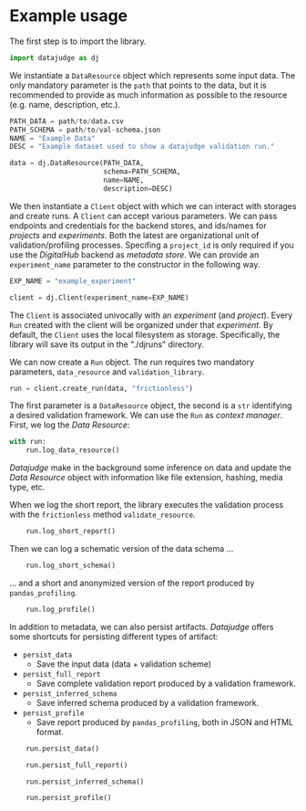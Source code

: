 # Example usage

The first step is to import the library.

```python
import datajudge as dj
```

We instantiate a `DataResource` object which represents some input data. The only mandatory parameter is the `path` that points to the data, but it is recommended to provide as much information as possible to the resource (e.g. name, description, etc.).

```python
PATH_DATA = path/to/data.csv
PATH_SCHEMA = path/to/val-schema.json
NAME = "Example Data"
DESC = "Example dataset used to show a datajudge validation run."

data = dj.DataResource(PATH_DATA,
                       schema=PATH_SCHEMA,
                       name=NAME,
                       description=DESC)
```

We then instantiate a `Client` object with which we can interact with storages and create runs. A `Client` can accept various parameters. We can pass endpoints and credentials for the backend stores, and ids/names for *projects* and *experiments*. Both the latest are organizational unit of validation/profiling processes. Specifing a `project_id` is only required if you use the *DigitalHub* backend as *metadata store*.
We can provide an `experiment_name` parameter to the constructor in the following way.

```python
EXP_NAME = "example_experiment"

client = dj.Client(experiment_name=EXP_NAME)
```

The `Client` is associated univocally with an *experiment* (and *project*). Every `Run` created with the client will be organized under that *experiment*.
By default, the `Client` uses the local filesystem as storage. Specifically, the library will save its output in the "./djruns" directory.

We can now create a `Run` object. The run requires two mandatory parameters, `data_resource` and `validation_library`.

```python
run = client.create_run(data, "frictionless")
```

The first parameter is a `DataResource` object, the second is a `str` identifying a desired validation framework.
We can use the `Run` as *context manager*. First, we log the *Data Resource*:

```python
with run:
    run.log_data_resource()
```

*Datajudge* make in the background some inference on data and update the *Data Resource* object with information like file extension, hashing, media type, etc.

When we log the short report, the library executes the validation process with the `frictionless` method `validate_resource`.

```python
    run.log_short_report()
```

Then we can log a schematic version of the data schema ...

```python
    run.log_short_schema()
```

... and a short and anonymized version of the report produced by `pandas_profiling`.

```python
    run.log_profile()
```

In addition to metadata, we can also persist artifacts. *Datajudge* offers some shortcuts for persisting different types of artifact:

- `persist_data`
  - Save the input data (data + validation scheme)
- `persist_full_report`
  - Save complete validation report produced by a validation framework.
- `persist_inferred_schema`
  - Save inferred schema produced by a validation framework.
- `persist_profile`
  - Save report produced by `pandas_profiling`, both in JSON and HTML format.

```python
    run.persist_data()

    run.persist_full_report()

    run.persist_inferred_schema()

    run.persist_profile()
```
